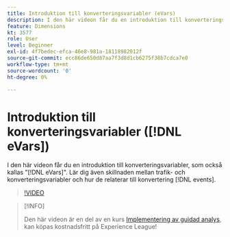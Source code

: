 ```yaml
---
title: Introduktion till konverteringsvariabler (eVars)
description: I den här videon får du en introduktion till konverteringsvariabler, som också kallas"eVars". Lär dig även skillnaden mellan trafik- och konverteringsvariabler och hur de relaterar till konverteringshändelser.
feature: Dimensions
kt: 3577
role: User
level: Beginner
exl-id: 4f7bedec-efca-46e8-981a-18118982012f
source-git-commit: ecc86de650d87aa7f3d8d1cb6275f38b7cdca7e0
workflow-type: tm+mt
source-wordcount: '0'
ht-degree: 0%

---
```


# Introduktion till konverteringsvariabler ([!DNL eVars])

I den här videon får du en introduktion till konverteringsvariabler, som också kallas &quot;[!DNL eVars]&quot;. Lär dig även skillnaden mellan trafik- och konverteringsvariabler och hur de relaterar till konvertering [!DNL events].

>[!VIDEO](https://video.tv.adobe.com/v/28759/?quality=12&learn=on)

>[!INFO]
>
> Den här videon är en del av en kurs [Implementering av guidad analys](https://experienceleague.adobe.com/?recommended=Analytics-D-1-2019.1), kan köpas kostnadsfritt på Experience League!